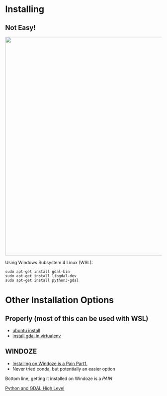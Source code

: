 # Installing

## Not Easy!

<IMG src="https://lh3.googleusercontent.com/ttGRXpMga-fLSScakif-mRbXwnScp_vWcY9lCSixdCNlt3ld2QS0UvQYqC_Vn9Zw3KChHDnpoOxhmz9QLffdtgykLxHeUXltW8Q_V0yHPa1SGV2JdOSYs2wYz3zZYaEG2dKXeIcoM2nY0JeptZStUELyV4PbSDELphH6-BIEi-AsZPCQPw7MWpk9n-j88TqfF8B4Kt69H0Pwba2D8NOANZ56gXy7lprDeO81xCIleQF17UOimuQMnuVbsBPapLu4FsPXDbaH3ssqVqZWv1Etbt4aHlY7Aa0SlMdcJTzJHOboBM_373VfBplk2qGb-LG99_canmvR-wBVhnz7zGb1E7TSy3dqHXgAhWpqwEuvudtg8UkVbmINjXxKgx_YtlGaaQB7aeNOHnrJFYPPx-oFIuim0x65z9WDgMYJxkIXAUK1uARldrHNlpo_UrzFjZ_u2wDJz-EaToQ2P0AXMr08WFiVr6-CzHlS8Wr0DmFtf3NFNDPzU4gzvpTC72f2Ub_wUzsAz06QnjrQgfpAdQf_C3F4rRBdvE4Nr05AjT_JdHFVAQPeUEPy-ASUu13jEguOH_9H--HsOeWrQk3kyQcdmFRMplgGnFe0iBRph8r4dEGIdC4CJQQL35D5-2qrALYl8UJ7HpW9lyOxvy8lAo_Y9vlA-3lU94bJy9gspq_ZSoTj7_0zDDkHieeSW853icZm3s2VdV82QNPCT1NTcOvB8nZwZFeUkrrA3gF7MBHqD-NnTym7=w1668-h358-no" width=700>

Using Windows Subsystem 4 Linux (WSL):

```
sudo apt-get install gdal-bin
sudo apt-get install libgdal-dev
sudo apt-get install python3-gdal
```

# Other Installation Options

## Properly (most of this can be used with WSL)

* [ubuntu install](https://gis.stackexchange.com/questions/266173/ubuntu16-10-install-gdal-on-python3-6)
* [install gdal in virtualenv](https://gist.github.com/cspanring/5680334)


## WINDOZE
* [Installing on Windoze is a Pain Part1.](https://gis.stackexchange.com/questions/2276/installing-gdal-with-python-on-windows)
* Never tried conda, but potentially an easier option

Bottom line, getting it installed on Windoze is a *PAIN*

[Python and GDAL High Level](gdal_python_4.md)
